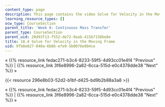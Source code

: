 ```yaml
---
content_type: page
description: This page contains the video Solve for Velocity in the Moving Frame.
learning_resource_types: []
ocw_type: CourseSection
parent_title: 'Week 6: Continuous Mass Transfer'
parent_type: CourseSection
parent_uid: 28d93f13-f552-de72-9aab-415b7158be8e
title: 18.4 Solve for Velocity in the Moving Frame
uid: 9fb8e827-040a-6b8b-efe9-5b0076e804ce
---
```


« {{% resource_link fedac271-b3c4-8233-59f5-4d93cc01e4f4 "Previous" %}} | {{% resource_link 3f6e8996-2a82-6cca-515d-e0c4378dde38 "Next" %}} »

{{< resource 296e8b03-52d2-b1bf-d425-bd9b2b88a3a8 >}}

« {{% resource_link fedac271-b3c4-8233-59f5-4d93cc01e4f4 "Previous" %}} | {{% resource_link 3f6e8996-2a82-6cca-515d-e0c4378dde38 "Next" %}} »